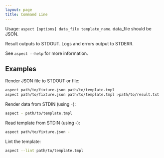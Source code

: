 ```yaml
---
layout: page
title: Command Line
---
```


<!-- {% raw %} -->

Usage:  `aspect [options] data_file template_name`.  data_file should be JSON.

Result outputs to STDOUT. Logs and errors output to STDERR.

See `aspect --help` for more information.

Examples
-------

Render JSON file to STDOUT or file:
```bash
aspect path/to/fixture.json path/to/template.tmpl
aspect path/to/fixture.json path/to/template.tmpl >path/to/result.txt
```

Render data from STDIN (using `-`):

```bash
aspect - path/to/template.tmpl
```

Read template from STDIN (using -):
```bash
aspect path/to/fixture.json -
```

Lint the template:
```bash
aspect --lint path/to/template.tmpl
```

<!-- {% endraw %} -->